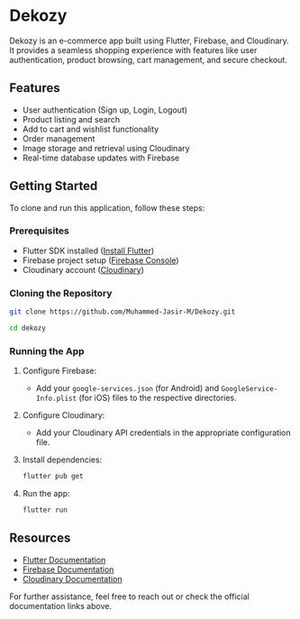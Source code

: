 # Dekozy

Dekozy is an e-commerce app built using Flutter, Firebase, and Cloudinary. It provides a seamless shopping experience with features like user authentication, product browsing, cart management, and secure checkout.

## Features

- User authentication (Sign up, Login, Logout)
- Product listing and search
- Add to cart and wishlist functionality
- Order management
- Image storage and retrieval using Cloudinary
- Real-time database updates with Firebase

## Getting Started

To clone and run this application, follow these steps:

### Prerequisites

- Flutter SDK installed ([Install Flutter](https://docs.flutter.dev/get-started/install))
- Firebase project setup ([Firebase Console](https://console.firebase.google.com/))
- Cloudinary account ([Cloudinary](https://cloudinary.com/))

### Cloning the Repository

```bash
git clone https://github.com/Muhammed-Jasir-M/Dekozy.git
```

```bash
cd dekozy
```

### Running the App

1. Configure Firebase:

   - Add your `google-services.json` (for Android) and `GoogleService-Info.plist` (for iOS) files to the respective directories.

2. Configure Cloudinary:

   - Add your Cloudinary API credentials in the appropriate configuration file.

3. Install dependencies:

   ```bash
   flutter pub get
   ```

4. Run the app:
   ```bash
   flutter run
   ```

## Resources

- [Flutter Documentation](https://docs.flutter.dev/)
- [Firebase Documentation](https://firebase.google.com/docs)
- [Cloudinary Documentation](https://cloudinary.com/documentation)

For further assistance, feel free to reach out or check the official documentation links above.
